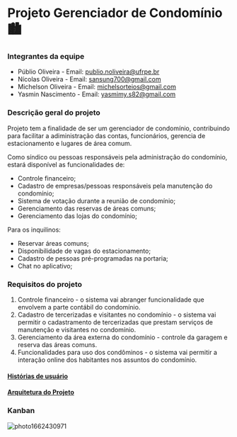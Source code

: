 # Projeto Gerenciador de Condomínio 🏙️

### Integrantes da equipe
* Públio Oliveira - Email: publio.noliveira@ufrpe.br
* Nícolas Oliveira - Email: sansung700@gmail.com
* Michelson Oliveira - Email: michelsorteios@gmail.com
* Yasmin Nascimento - Email: yasmimy.s82@gmail.com

### Descrição geral do projeto

Projeto tem a finalidade de ser um gerenciador de condomínio, contribuindo para facilitar a adiministração das contas, funcionários, gerencia de estacionamento e lugares de área comum.

Como síndico ou pessoas responsáveis pela administração do condomínio, estará disponível as funcionalidades de:
* Controle financeiro;
* Cadastro de empresas/pessoas responsáveis pela manutenção do condomínio;
* Sistema de votação durante a reunião de condomínio;
* Gerenciamento das reservas de áreas comuns;
* Gerenciamento das lojas do condomínio;

Para os inquilinos:
* Reservar áreas comuns;
* Disponibilidade de vagas do estacionamento;
* Cadastro de pessoas pré-programadas na portaria;
* Chat no aplicativo;

### Requisitos do projeto

1. Controle financeiro - o sistema vai abranger funcionalidade que envolvem a parte contábil do condomínio.
2. Cadastro de tercerizadas e visitantes no condomínio - o sistema vai permitir o cadastramento de tercerizadas que prestam serviços de manutenção e visitantes no condomínio.
3. Gerenciamento da área externa do condomínio - controle da garagem e reserva das áreas comuns.
4. Funcionalidades para uso dos condôminos - o sistema vai permitir a interação online dos habitantes nos assuntos do condomínio.


#### [Histórias de usuário](https://docs.google.com/document/d/1AavwmHKm-D1hWsz2xtv4aWTVCbUOe09XDU3OUAHVANA/edit?usp=sharing "Histórias de usuário")
#### [Arquitetura do Projeto](https://docs.google.com/document/d/19-aI0rjP7QABSIpi0Ju8kRarCardO5oCzqGAxqGuCEw/edit?usp=sharing "Arquitetura do Projeto")
### Kanban
![photo1662430971](https://user-images.githubusercontent.com/67869450/188724791-3a812da8-a482-418e-a67d-337d9308d857.jpeg)


